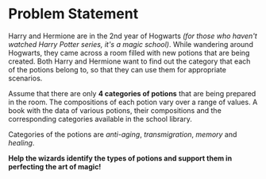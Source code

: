 # Problem Statement </br>
Harry and Hermione are in the 2nd year of Hogwarts *(for those who haven't watched Harry Potter series, it's a magic school)*. While wandering around Hogwarts, they came across a room filled with new potions that are being created. Both Harry and Hermione want to find out the category that each of the potions belong to, so that they can use them for appropriate scenarios.</br>

Assume that there are only **4 categories of potions** that are being prepared in the room. The compositions of each potion vary over a range of values. A book with the data of various potions, their compositions and the corresponding categories available in the school library. </br>

Categories of the potions are *anti-aging*, *transmigration*, *memory* and *healing*. <br/>

**Help the wizards identify the types of potions and support them in perfecting the art of magic!**
